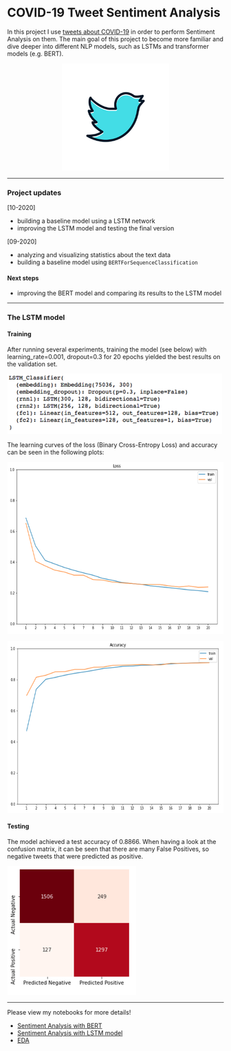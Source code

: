# COVID-19 Tweet Sentiment Analysis

In this project I use [tweets about COVID-19](https://www.kaggle.com/datatattle/covid-19-nlp-text-classification) in order to perform Sentiment Analysis on them. The main goal of this project to become more familiar and dive deeper into different NLP models, such as LSTMs and transformer models (e.g. BERT).

<p align="center">
  <img width="250" height="250" src="https://github.com/HeleneFabia/covid-19-tweet-sentiment-analysis/blob/master/images/twitter-3000965_960_720.png">
</p>

***

### Project updates

[10-2020]
- building a baseline model using a LSTM network
- improving the LSTM model and testing the final version

[09-2020]
- analyzing and visualizing statistics about the text data
- building a baseline model using `BERTForSequenceClassification`

#### Next steps
- improving the BERT model and comparing its results to the LSTM model

***

### The LSTM model

#### Training

After running several experiments, training the model (see below) with learning_rate=0.001, dropout=0.3 for 20 epochs yielded the best results on the validation set.

<p align="left">
  <img width="500" height="140" src="https://github.com/HeleneFabia/covid-19-tweet-sentiment-analysis/blob/master/images/lstm_architecture.png">
</p>

The learning curves of the loss (Binary Cross-Entropy Loss) and accuracy can be seen in the following plots:

<p align="left">
  <img width="550" height="400" src="https://github.com/HeleneFabia/covid-19-tweet-sentiment-analysis/blob/master/images/loss_curve.png">
</p>

<p align="left">
  <img width="550" height="400" src="https://github.com/HeleneFabia/covid-19-tweet-sentiment-analysis/blob/master/images/acc_curve.png">
</p>

#### Testing

The model achieved a test accuracy of 0.8866. When having a look at the confusion matrix, it can be seen that there are many False Positives, so negative tweets that were predicted as positive.  

<p align="left">
  <img width="300" height="300" src="https://github.com/HeleneFabia/covid-19-tweet-sentiment-analysis/blob/master/images/confusion_matrix.png">
</p>

***

Please view my notebooks for more details!
- [Sentiment Analysis with BERT](https://github.com/HeleneFabia/covid-19-tweet-sentiment-analysis/blob/master/covid-19-tweet-bert.ipynb)
- [Sentiment Analysis with LSTM model](https://github.com/HeleneFabia/covid-19-tweet-sentiment-analysis/blob/master/covid_19_tweet_lstm.ipynb)
- [EDA](https://github.com/HeleneFabia/covid-19-tweet-sentiment-analysis/blob/master/covid-19-tweet-eda.ipynb) 


